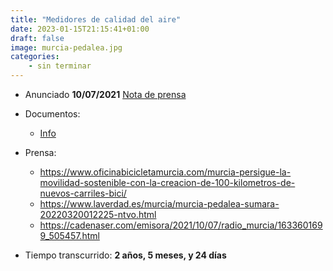 ```yaml
---
title: "Medidores de calidad del aire"
date: 2023-01-15T21:15:41+01:00
draft: false
image: murcia-pedalea.jpg
categories:
    - sin terminar 
---
```


- Anunciado **10/07/2021** [Nota de prensa](https://centromedios.murcia.es/PUBLICO/NotaPrensa/Default.aspx?pIdPagina=25&pIdNoticia=61057#ad-image-0)
- Documentos:
    - [Info](https://www.oficinabicicletamurcia.com/wp-content/uploads/2021/10/OK_Presentacion_MurciaPedalea_AytodeMurcia.pdf)
- Prensa:
    - https://www.oficinabicicletamurcia.com/murcia-persigue-la-movilidad-sostenible-con-la-creacion-de-100-kilometros-de-nuevos-carriles-bici/
    - https://www.laverdad.es/murcia/murcia-pedalea-sumara-20220320012225-ntvo.html
    - https://cadenaser.com/emisora/2021/10/07/radio_murcia/1633601699_505457.html

- Tiempo transcurrido: **2 años, 5 meses, y 24 días**